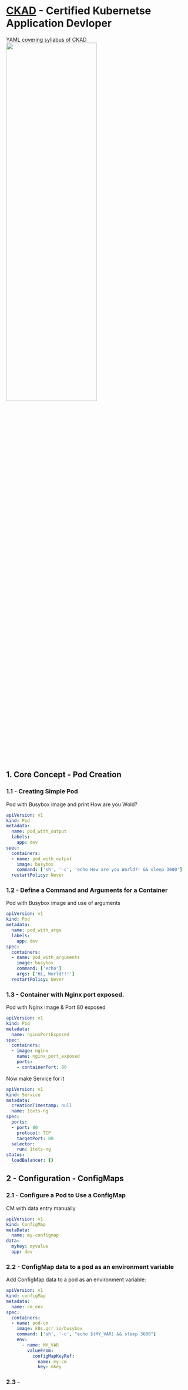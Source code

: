# [CKAD](http://www.cncf.io) - Certified Kubernetse Application Devloper 
YAML covering syllabus of CKAD
<img src="https://d33wubrfki0l68.cloudfront.net/69e55f968a6f44613384615c6a78b881bfe28bd6/42cd3/_common-resources/images/flower.svg" height="50%" width="70%">

## 1. Core Concept -  Pod Creation

### 1.1 - Creating Simple Pod

Pod with Busybox image and print How are you Wold?

```yaml
apiVersion: v1
kind: Pod
metadata:
  name: pod_with_output
  labels:
    app: dev
spec:
  containers:
  - name: pod_with_output
    image: busybox
    command: ['sh', '-c', 'echo How are you World?! && sleep 3600']
  restartPolicy: Never
```

### 1.2 - Define a Command and Arguments for a Container

Pod with Busybox image and use of arguments 

```yaml
apiVersion: v1
kind: Pod
metadata:
  name: pod_with_args
  labels:
    app: dev
spec:
  containers:
  - name: pod_with_arguments
    image: busybox
    command: ['echo']
    args: ['Hi, World!!!']
  restartPolicy: Never    
```
### 1.3 - Container with Nginx port exposed.

Pod with Nginx image & Port 80 exposed

```yaml
apiVersion: v1
kind: Pod
metadata:
  name: nginxPortExposed
spec:
  containers:
  - image: nginx
    name: nginx_port_exposed
    ports:
    - containerPort: 80
```
Now make Service for it

```yaml
apiVersion: v1
kind: Service
metadata:
  creationTimestamp: null
  name: 1tets-ng
spec:
  ports:
  - port: 80
    protocol: TCP
    targetPort: 80
  selector:
    run: 1tets-ng
status:
  loadBalancer: {}
```

## 2 - Configuration -  ConfigMaps


### 2.1 - Configure a Pod to Use a ConfigMap

CM with data entry manually

```yaml
apiVersion: v1
kind: ConfigMap
metaData:
  name: my-configmap
data:
  mykey: myvalue
  app: dev
````


### 2.2 -  ConfigMap data to a pod as an environment variable

Add ConfigMap data to a pod as an environment variable:

```yaml
apiVersion: v1
kind: configMap
metadata:
  name: cm_env
spec:
  containers:
  - name: pod-cm
    image: k8s.gcr.io/busybox
    command: ['sh', '-c', "echo $(MY_VAR) && sleep 3600"]
    env:
      - name: MY_VAR
        valueFrom: 
          configMapKeyRef:
            name: my-cm
            key: mkey
```
### 2.3 - 












